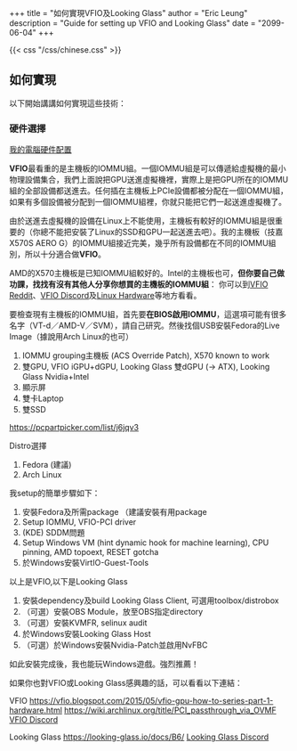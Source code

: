 +++
title = "如何實現VFIO及Looking Glass"
author = "Eric Leung"
description = "Guide for setting up VFIO and Looking Glass"
date = "2099-06-04"
+++

{{< css "/css/chinese.css" >}}

## 如何實現

以下開始講講如何實現這些技術：

### 硬件選擇

[我的電腦硬件配置](https://pcpartpicker.com/list/yrVyv3)

**VFIO**最看重的是主機板的IOMMU組。一個IOMMU組是可以傳遞給虛擬機的最小物理設備集合，我們上面說把GPU送進虛擬機裡，實際上是把GPU所在的IOMMU組的全部設備都送進去。任何插在主機板上PCIe設備都被分配在一個IOMMU組，如果有多個設備被分配到一個IOMMU組裡，你就只能把它們一起送進虛擬機了。

由於送進去虛擬機的設備在Linux上不能使用，主機板有較好的IOMMU組是很重要的（你總不能把安裝了Linux的SSD和GPU一起送進去吧）。我的主機板（技嘉X570S AERO G）的IOMMU組接近完美，幾乎所有設備都在不同的IOMMU組別，所以十分適合做**VFIO**。

AMD的X570主機板是已知IOMMU組較好的。Intel的主機板也可，**但你要自己做功課，找找有沒有其他人分享你想買的主機板的IOMMU組**： 你可以到[VFIO Reddit](https://www.reddit.com/r/VFIO/)、[VFIO Discord](https://discord.gg/f63cXwH)及[Linux Hardware](https://linux-hardware.org/)等地方看看。

要檢查現有主機板的IOMMU組，首先要**在BIOS啟用IOMMU**，這選項可能有很多名字（VT-d／AMD-V／SVM），請自己研究。然後找個USB安裝Fedora的Live Image（據說用Arch Linux的也可）

1. IOMMU grouping主機板 (ACS Override Patch), X570 known to work
2. 雙GPU, VFIO iGPU+dGPU, Looking Glass 雙dGPU (-> ATX), Looking Glass Nvidia+Intel
3. 顯示屏
4. 雙卡Laptop
5. 雙SSD

<https://pcpartpicker.com/list/j6jqv3>

Distro選擇

1. Fedora (建議)
2. Arch Linux

我setup的簡單步驟如下：

1. 安裝Fedora及所需package （建議安裝有用package
2. Setup IOMMU, VFIO-PCI driver
3. (KDE) SDDM問題
4. Setup Windows VM (hint dynamic hook for machine learning), CPU pinning, AMD topoext, RESET gotcha
5. 於Windows安裝VirtIO-Guest-Tools

以上是VFIO,以下是Looking Glass

1. 安裝dependency及build Looking Glass Client, 可選用toolbox/distrobox
2. （可選）安裝OBS Module，放至OBS指定directory
3. （可選）安裝KVMFR, selinux audit
4. 於Windows安裝Looking Glass Host
5. （可選）於Windows安裝Nvidia-Patch並啟用NvFBC

如此安裝完成後，我也能玩Windows遊戲。強烈推薦！

如果你也對VFIO或Looking Glass感興趣的話，可以看看以下連結：

VFIO
<https://vfio.blogspot.com/2015/05/vfio-gpu-how-to-series-part-1-hardware.html>
<https://wiki.archlinux.org/title/PCI_passthrough_via_OVMF>
[VFIO Discord]()

Looking Glass
<https://looking-glass.io/docs/B6/>
[Looking Glass Discord]()
